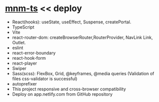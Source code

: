 # [mnm-ts](https://mnm-ts.netlify.app/) << deploy

- React(hooks): useState, useEffect, Suspense, createPortal.
- TypeScript
- Vite
- react-router-dom: createBrowserRouter,RouterProvider, NavLink Link, Outlet.
- eslint
- react-error-boundary
- react-hook-form
- react-player
- Swiper
- Sass(scss): FlexBox, Grid, @keyframes, @media queries (Validation of files css-validator is successful)
- autoprefixer
- This project responsive and cross-browser сompatibility
- Deploy on app.netlify.com from GitHub repository
